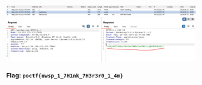 <img src="./imgs/GivingUptheGame1.png">
<img src="./imgs/GivingUptheGame2.png">
<h3>Flag: <code>poctf{uwsp_1_7H1nk_7H3r3r0_1_4m}</code></h3>
